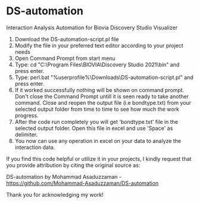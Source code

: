 # DS-automation
Interaction Analysis Automation for Biovia Discovery Studio Visualizer

1. Download the DS-automation-script.pl file
2. Modify the file in your preferred text editor according to your project needs 
3. Open Command Prompt from start menu
4. Type: cd "C:\Program Files\BIOVIA\Discovery Studio 2021\bin" and press enter.
5. Type: perl.bat "%userprofile%\Downloads\DS-automation-script.pl" and press enter.
6. If it worked successfully nothing will be shown on command prompt. Don't close the Command Prompt untill it is seen ready to take another command.
    Close and reopen the output file (i.e bondtype.txt) from your selected output folder from time to time to see how much the work progress.
6. After the code run completely you will get 'bondtype.txt' file in the selected output folder. Open this file in excel and use 'Space' as delimiter.
7. You now can use any operation in excel on your data to analyze the interaction data.



If you find this code helpful or utilize it in your projects, I kindly request that you provide attribution 
by citing the original source as:

DS-automation by Mohammad Asaduzzaman - https://github.com/Mohammad-Asaduzzaman/DS-automation

Thank you for acknowledging my work!
